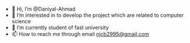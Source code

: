 - 👋 Hi, I’m @Daniyal-Ahmad
- 👀 I’m interested in to develop the project which are related to computer science
- 🌱 I’m currently student of fast university
- 📫 How to reach me through email njcb2995@gmail.com
  

<!---
Daniyal-Ahmad2995/Daniyal-Ahmad2995 is a ✨ special ✨ repository because its `README.md` (this file) appears on your GitHub profile.
You can click the Preview link to take a look at your changes.
--->
